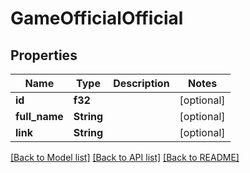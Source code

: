 # GameOfficialOfficial

## Properties

Name | Type | Description | Notes
------------ | ------------- | ------------- | -------------
**id** | **f32** |  | [optional] 
**full_name** | **String** |  | [optional] 
**link** | **String** |  | [optional] 

[[Back to Model list]](../README.md#documentation-for-models) [[Back to API list]](../README.md#documentation-for-api-endpoints) [[Back to README]](../README.md)


